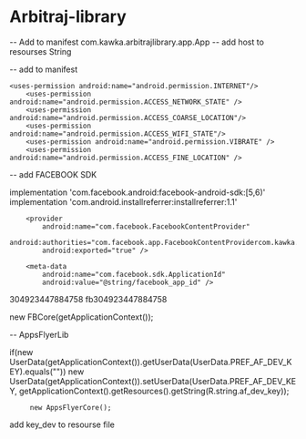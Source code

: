 # Arbitraj-library

-- Add to manifest com.kawka.arbitrajlibrary.app.App
-- add host to resourses String

-- add to manifest

    <uses-permission android:name="android.permission.INTERNET"/>
        <uses-permission android:name="android.permission.ACCESS_NETWORK_STATE" />
        <uses-permission android:name="android.permission.ACCESS_COARSE_LOCATION"/>
        <uses-permission android:name="android.permission.ACCESS_WIFI_STATE"/>
        <uses-permission android:name="android.permission.VIBRATE" />
        <uses-permission android:name="android.permission.ACCESS_FINE_LOCATION" />


-- add FACEBOOK SDK

implementation 'com.facebook.android:facebook-android-sdk:[5,6)'
implementation 'com.android.installreferrer:installreferrer:1.1'


<meta-data
            android:name="com.facebook.sdk.AutoLogAppEventsEnabled"
            android:value="true" />
        <meta-data
            android:name="com.facebook.sdk.AdvertiserIDCollectionEnabled"
            android:value="true" />

        <provider
            android:name="com.facebook.FacebookContentProvider"
            android:authorities="com.facebook.app.FacebookContentProvidercom.kawka.mixgenderapp"
            android:exported="true" />

        <meta-data
            android:name="com.facebook.sdk.ApplicationId"
            android:value="@string/facebook_app_id" />



 <string name="facebook_app_id">304923447884758</string>
 <string name="fb_login_protocol_scheme">fb304923447884758</string>


 new FBCore(getApplicationContext());



 -- AppsFlyerLib

 if(new UserData(getApplicationContext()).getUserData(UserData.PREF_AF_DEV_KEY).equals(""))
             new UserData(getApplicationContext()).setUserData(UserData.PREF_AF_DEV_KEY,
                     getApplicationContext().getResources().getString(R.string.af_dev_key));


         new AppsFlyerCore();


   add key_dev to resourse file




